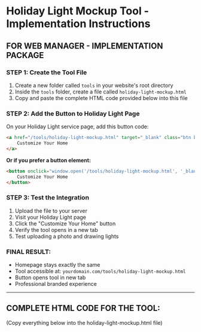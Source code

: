 # Holiday Light Mockup Tool - Implementation Instructions

## FOR WEB MANAGER - IMPLEMENTATION PACKAGE

### STEP 1: Create the Tool File
1. Create a new folder called `tools` in your website's root directory
2. Inside the `tools` folder, create a file called `holiday-light-mockup.html`
3. Copy and paste the complete HTML code provided below into this file

### STEP 2: Add the Button to Holiday Light Page
On your Holiday Light service page, add this button code:

```html
<a href="/tools/holiday-light-mockup.html" target="_blank" class="btn btn-primary">
    Customize Your Home
</a>
```

**Or if you prefer a button element:**
```html
<button onclick="window.open('/tools/holiday-light-mockup.html', '_blank')" class="btn btn-primary">
    Customize Your Home
</button>
```

### STEP 3: Test the Integration
1. Upload the file to your server
2. Visit your Holiday Light page
3. Click the "Customize Your Home" button
4. Verify the tool opens in a new tab
5. Test uploading a photo and drawing lights

### FINAL RESULT:
- Homepage stays exactly the same
- Tool accessible at: `yourdomain.com/tools/holiday-light-mockup.html`
- Button opens tool in new tab
- Professional branded experience

---

## COMPLETE HTML CODE FOR THE TOOL:
(Copy everything below into the holiday-light-mockup.html file)